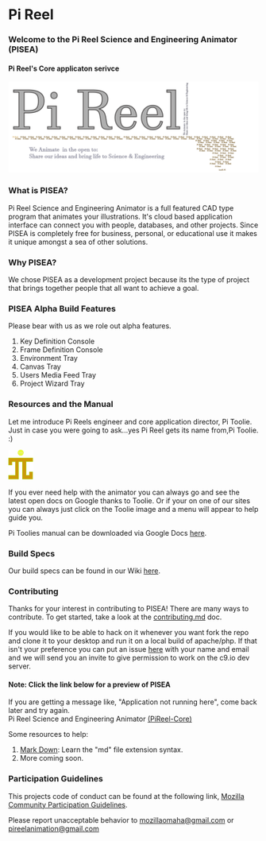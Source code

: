 # Pi Reel

### Welcome to the Pi Reel Science and Engineering Animator (PISEA) 
#### Pi Reel's Core applicaton serivce 
![Pi Reel Logo](img/pireel.png)  

### What is PISEA?  
Pi Reel Science and Engineering Animator is a full featured CAD type program that animates your illustrations.  It's cloud based application interface can connect you with people, databases, and other projects. Since PISEA is completely free for business, personal, or educational use it makes it unique amongst a sea of other solutions.

### Why PISEA?  
We chose PISEA as a development project because its the type of project that brings together people that all want to achieve a goal.  

### PISEA Alpha Build Features
Please bear with us as we role out alpha features.

1. Key Definition Console  
2. Frame Definition Console  
3. Environment Tray  
4. Canvas Tray  
5. Users Media Feed Tray  
6. Project Wizard Tray 

### Resources and the Manual  
Let me introduce Pi Reels engineer and core application director, Pi Toolie. Just in case you were going to ask...yes Pi Reel gets its name from,Pi Toolie. :)  

<img src="img/pireel-icon.png" width="10%" height="auto"></img>  

If you ever need help with the animator you can always go and see the latest open docs on Google thanks to Toolie. Or if your on one of our sites you can always just click on the Toolie image and a menu will appear to help guide you.

Pi Toolies manual can be downloaded via Google Docs [here](https://docs.google.com/document/d/1JhZSIDOWfNYXMOPRvt6WDSX6lsT_1ktprTT3yyg4iDo/edit?usp=sharing).

### Build Specs
  Our build specs can be found in our Wiki [here](https://github.com/PiReel/PiReel-Core/wiki/Guide:-Local-Builds-of-P.I.S.E.A.).  

### Contributing   
  Thanks for your interest in contributing to PISEA! There are many ways to contribute. To get started, take a look at the [contributing.md](CONTRIBUTING.md) doc.   

If you would like to be able to hack on it whenever you want fork the repo and clone it to your desktop and run it on a local build of apache/php. If that isn't your preference you can put an issue [here](https://github.com/PiReel/PiReel-Website/milestone) with your name and email and we will send you an invite to give permission to work on the c9.io dev server.

#### Note: Click the link below for a preview of PISEA    
If you are getting a message like, "Application not running here", come back later and try again.  
Pi Reel Science and Engineering Animator [(PiReel-Core)](https://pireel-animator-pireel.c9users.io/index-core.php)

  Some resources to help:   
  1. [Mark Down](https://guides.github.com/features/mastering-markdown/): Learn the "md" file extension syntax. 
  2. More coming soon.  

### Participation Guidelines  
  This projects code of conduct can be found at the following link, 
  [Mozilla Community Participation Guidelines](https://www.mozilla.org/en-US/about/governance/policies/participation/). 
  
  
  Please report unacceptable behavior to mozillaomaha@gmail.com or pireelanimation@gmail.com  



